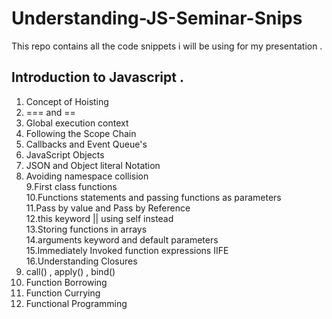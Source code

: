 # Understanding-JS-Seminar-Snips
This repo contains all the code snippets i will be using for my presentation . <br />
## Introduction to Javascript . <br />
1. Concept of Hoisting <br />
2. === and ==<br />
3. Global execution context<br />
4. Following the Scope Chain <br />
5. Callbacks and Event Queue's<br />
6. JavaScript Objects<br />
7. JSON and Object literal Notation <br />
8. Avoiding namespace collision <br />
9.First class functions <br />
10.Functions statements and passing functions as parameters <br />
11.Pass by value and Pass by Reference <br />
12.this keyword || using self instead<br />
13.Storing functions in arrays <br />
14.arguments keyword and default parameters <br />
15.Immediately Invoked function expressions IIFE <br />
16.Understanding Closures <br />
17. call() , apply() , bind() <br />
18. Function Borrowing 
19. Function Currying
20. Functional Programming